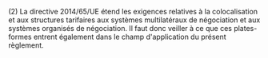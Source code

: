 (2) La directive 2014/65/UE étend les exigences relatives à la colocalisation et aux structures tarifaires aux systèmes multilatéraux de négociation et aux systèmes organisés de négociation. Il faut donc veiller à ce que ces plates-formes entrent également dans le champ d'application du présent règlement.